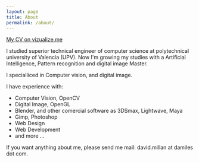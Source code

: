 ```yaml
---
layout: page
title: About
permalink: /about/
---
```


[My CV on vizualize.me](http://www.vizualize.me/damiles)

I studied superior technical engineer of computer science at polytechnical university of Valencia (UPV). Now I'm growing my studies with a Artificial Intelligence, Pattern recognition and digital image Master.

I specialliced in Computer vision, and digital image.

I have experience with:
* Computer Vision, OpenCV
* Digital Image, OpenGL
* Blender, and other comercial software as 3DSmax, Lightwave, Maya
* Gimp, Photoshop
* Web Design
* Web Development
* and more ...

If you want anything about me, please send me mail: david.millan at damiles dot com.